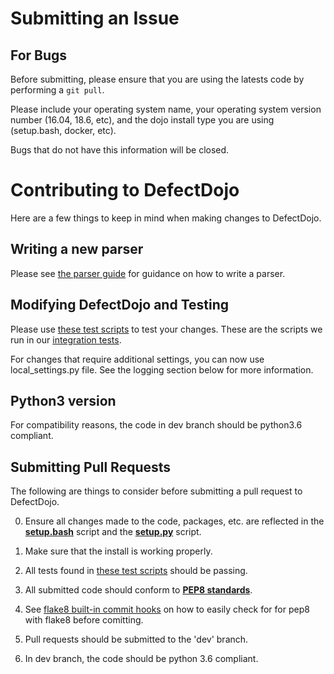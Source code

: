 # Submitting an Issue

## For Bugs

Before submitting, please ensure that you are using the latests code by performing a `git pull`.

Please include your operating system name, your operating system version number (16.04, 18.6, etc), and the dojo install type you are using (setup.bash, docker, etc).

Bugs that do not have this information will be closed.

# Contributing to DefectDojo

Here are a few things to keep in mind when making changes to DefectDojo.

## Writing a new parser

Please see [the parser guide](https://defectdojo.github.io/django-DefectDojo/contributing/how-to-write-a-parser/) for guidance on how to write a parser.

## Modifying DefectDojo and Testing

Please use [these test scripts](./tests) to test your changes. These are the scripts we run in our [integration tests](DOCKER.md#run-the-tests-with-docker).

For changes that require additional settings, you can now use local_settings.py file. See the logging section below for more information.

## Python3 version
For compatibility reasons, the code in dev branch should be python3.6 compliant.

## Submitting Pull Requests

The following are things to consider before submitting a pull request to
DefectDojo.

0. Ensure all changes made to the code, packages, etc. are reflected in the
[__setup.bash__][setup_bash] script and the [__setup.py__][setup_py] script.


0. Make sure that the install is working properly.

0. All tests found in [these test scripts](./tests) should be passing.

0. All submitted code should conform to [__PEP8 standards__][pep8].

0. See [flake8 built-in commit hooks] on how to easily check for for pep8 with flake8 before comitting.

0. Pull requests should be submitted to the 'dev' branch.

0. In dev branch, the code should be python 3.6 compliant.

[dojo_settings]: /dojo/settings/settings.dist.py "DefectDojo settings file"
[setup_py]: /setup.py "Python setup script"
[setup_bash]: /setup.bash "Bash setup script"
[pep8]: https://www.python.org/dev/peps/pep-0008/ "PEP8"
[flake8 built-in commit hooks]: https://flake8.pycqa.org/en/latest/user/using-hooks.html#built-in-hook-integration
